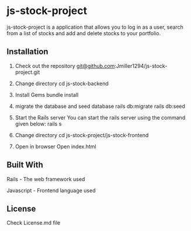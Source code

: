 # js-stock-project

js-stock-project is a application that allows you to log in as a user, search from a list of stocks and add and delete stocks to your portfolio.

## Installation

  1. Check out the repository
  git@github.com:Jmiller1294/js-stock-project.git

  2. Change directory
  cd js-stock-backend

  3. Install Gems
  bundle install

  4. migrate the database and seed database
  rails db:migrate
  rails db:seed

  5. Start the Rails server
  You can start the rails server using the command given below: 
  rails s 

  6.  Change directory
  cd js-stock-project/js-stock-frontend

  7.  Open in browser
  Open index.html

## Built With
  Rails - The web framework used
  
  Javascript - Frontend language used

## License
  Check License.md file
